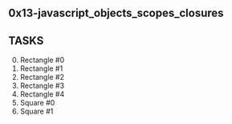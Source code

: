 ## 0x13-javascript_objects_scopes_closures

##  TASKS
0. Rectangle #0
1. Rectangle #1
2. Rectangle #2
3. Rectangle #3
4. Rectangle #4
5. Square #0
6. Square #1